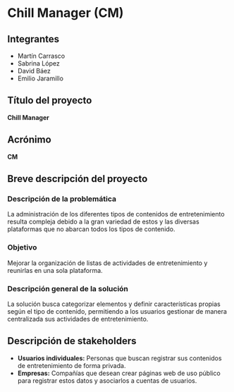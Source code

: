 # Chill Manager (CM)

## Integrantes

- Martín Carrasco
- Sabrina López
- David Báez
- Emilio Jaramillo

## Título del proyecto

**Chill Manager**

## Acrónimo

**CM**

## Breve descripción del proyecto

### Descripción de la problemática

La administración de los diferentes tipos de contenidos de entretenimiento resulta compleja debido a la gran variedad de estos y las diversas plataformas que no abarcan todos los tipos de contenido.

### Objetivo

Mejorar la organización de listas de actividades de entretenimiento y reunirlas en una sola plataforma.

### Descripción general de la solución

La solución busca categorizar elementos y definir características propias según el tipo de contenido, permitiendo a los usuarios gestionar de manera centralizada sus actividades de entretenimiento.

## Descripción de stakeholders

- **Usuarios individuales:** Personas que buscan registrar sus contenidos de entretenimiento de forma privada.
- **Empresas:** Compañías que desean crear páginas web de uso público para registrar estos datos y asociarlos a cuentas de usuarios.
